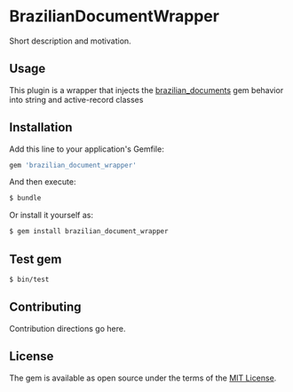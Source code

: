 # BrazilianDocumentWrapper
Short description and motivation.

## Usage
This plugin is a wrapper that injects the [brazilian_documents](https://github.com/fidelisrafael/brazilian_documents) gem behavior into string and active-record classes

## Installation
Add this line to your application's Gemfile:

```ruby
gem 'brazilian_document_wrapper'
```

And then execute:
```bash
$ bundle
```

Or install it yourself as:
```bash
$ gem install brazilian_document_wrapper
```

## Test gem

```bash
$ bin/test
```

## Contributing
Contribution directions go here.

## License
The gem is available as open source under the terms of the [MIT License](https://opensource.org/licenses/MIT).
